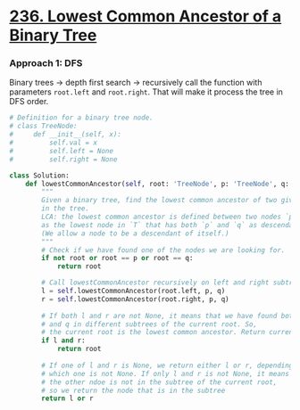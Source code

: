 # [236. Lowest Common Ancestor of a Binary Tree](https://leetcode.com/problems/lowest-common-ancestor-of-a-binary-tree/)

### Approach 1: DFS

Binary trees -> depth first search -> recursively call the function with parameters `root.left` and `root.right`. That will make it process the tree in DFS order. 

```python
# Definition for a binary tree node.
# class TreeNode:
#     def __init__(self, x):
#         self.val = x
#         self.left = None
#         self.right = None

class Solution:
    def lowestCommonAncestor(self, root: 'TreeNode', p: 'TreeNode', q: 'TreeNode') -> 'TreeNode':
        """
        Given a binary tree, find the lowest common ancestor of two given nodes 
        in the tree.
        LCA: the lowest common ancestor is defined between two nodes `p` and `q` 
        as the lowest node in `T` that has both `p` and `q` as descendants.
        (We allow a node to be a descendant of itself.)
        """
        # Check if we have found one of the nodes we are looking for.
        if not root or root == p or root == q:
            return root

        # Call lowestCommonAncestor recursively on left and right subtree.
        l = self.lowestCommonAncestor(root.left, p, q)
        r = self.lowestCommonAncestor(root.right, p, q)
        
        # If both l and r are not None, it means that we have found both p
        # and q in different subtrees of the current root. So,
        # the current root is the lowest common ancestor. Return current root.
        if l and r:
            return root
        
        # If one of l and r is None, we return either l or r, depending on 
        # which one is not None. If only l and r is not None, it means that 
        # the other ndoe is not in the subtree of the current root, 
        # so we return the node that is in the subtree
        return l or r
```

